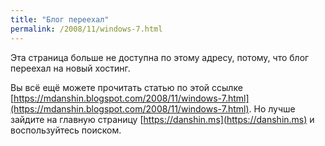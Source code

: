 ```yaml
---
title: "Блог переехал"
permalink: /2008/11/windows-7.html
---
```

Эта страница больше не доступна по этому адресу, потому, что блог переехал на новый хостинг.

Вы всё ещё можете прочитать статью по этой ссылке [https://mdanshin.blogspot.com/2008/11/windows-7.html](https://mdanshin.blogspot.com/2008/11/windows-7.html). Но лучше зайдите на главную страницу [https://danshin.ms](https://danshin.ms) и воспользуйтесь поиском.